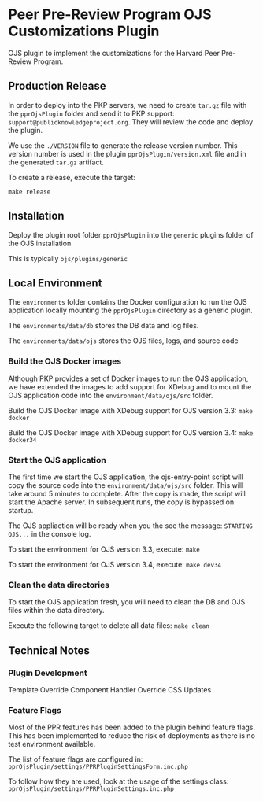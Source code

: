 # Peer Pre-Review Program OJS Customizations Plugin
OJS plugin to implement the customizations for the Harvard Peer Pre-Review Program.

## Production Release
In order to deploy into the PKP servers, we need to create ``tar.gz`` file with the ``pprOjsPlugin`` folder and
send it to PKP support: ``support@publicknowledgeproject.org``. They will review the code and deploy the plugin.

We use the ``./VERSION`` file to generate the release version number.
This version number is used in the plugin ``pprOjsPlugin/version.xml`` file and in the generated ``tar.gz`` artifact.

To create a release, execute the target:
```
make release
```

## Installation
Deploy the plugin root folder ``pprOjsPlugin`` into the ``generic`` plugins folder of the OJS installation.

This is typically ``ojs/plugins/generic``

## Local Environment
The ``environments`` folder contains the Docker configuration to run the OJS application locally mounting the ``pprOjsPlugin`` directory as a generic plugin.

The ``environments/data/db`` stores the DB data and log files.

The ``environments/data/ojs`` stores the OJS files, logs, and source code

### Build the OJS Docker images
Although PKP provides a set of Docker images to run the OJS application, we have extended the images to add support
for XDebug and to mount the OJS application code into the ``environment/data/ojs/src`` folder.

Build the OJS Docker image with XDebug support for OJS version 3.3:
``make docker``

Build the OJS Docker image with XDebug support for OJS version 3.4:
``make docker34``

### Start the OJS application
The first time we start the OJS application, the ojs-entry-point script will copy the source code into the ``environment/data/ojs/src`` folder.
This will take around 5 minutes to complete. After the copy is made, the script will start the Apache server. In subsequent runs, the copy is bypassed on startup.

The OJS appliaction will be ready when you the see the message: ``STARTING OJS...`` in the console log.

To start the environment for OJS version 3.3, execute:
``make``

To start the environment for OJS version 3.4, execute:
``make dev34``

### Clean the data directories
To start the OJS application fresh, you will need to clean the DB and OJS files within the data directory.

Execute the following target to delete all data files:
``make clean``

## Technical Notes
### Plugin Development
Template Override
Component Handler Override
CSS Updates
### Feature Flags
Most of the PPR features has been added to the plugin behind feature flags.
This has been implemented to reduce the risk of deployments as there is no test environment available.

The list of feature flags are configured in: ``pprOjsPlugin/settings/PPRPluginSettingsForm.inc.php``

To follow how they are used, look at the usage of the settings class: ``pprOjsPlugin/settings/PPRPluginSettings.inc.php``
